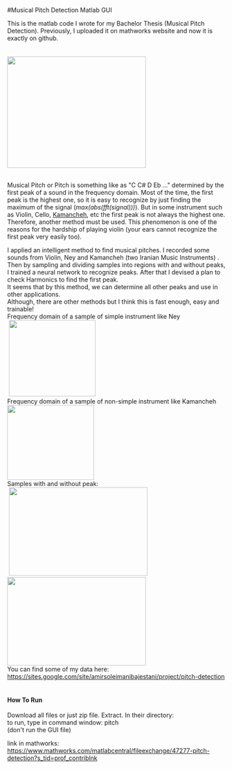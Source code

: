 #Musical Pitch Detection Matlab GUI
<div dir="ltr">
<div>This is the matlab code I wrote for my Bachelor Thesis (Musical Pitch Detection). Previously, I uploaded it on mathworks website and now it is exactly on github.</div>
<div>&nbsp;</div>
<div>&nbsp;</div>
<div><a href="https://sites.google.com/site/amirsoleimanibajestani/project/pitch-detection/GUI.jpg?attredirects=0"><img src="https://sites.google.com/site/amirsoleimanibajestani/_/rsrc/1405843402880/project/pitch-detection/GUI.jpg?height=257&amp;width=320" alt="" width="320" height="257" border="0" /></a></div>
</div>
<div dir="ltr">&nbsp;</div>
<p>Musical Pitch or Pitch is something like as "C C# D Eb ..." determined by the first peak of a sound in the frequency domain. Most of the time, the first peak is the highest one, so it is easy to recognize by just finding the maximum of the signal (<em>max(abs(fft(signal)))</em>). But in some instrument such as Violin, Cello, <a href="http://en.wikipedia.org/wiki/Kamancheh" rel="nofollow">Kamancheh</a>, etc the first peak is not always the highest one. Therefore, another method must be used. This phenomenon is one of the reasons for the hardship of playing violin (your ears cannot recognize the first peak very easily too).</p>
<div>I applied an intelligent method to find musical pitches. I recorded some sounds from Violin, Ney and Kamancheh (two Iranian Music Instruments) . Then by sampling and dividing samples into regions with and without peaks, I trained a neural network to recognize peaks. After that I devised a plan to check Harmonics to find the first peak.</div>
<div>It seems that by this method, we can determine all other peaks and use in other applications.</div>
<div>Although, there are other methods but I think this is fast enough, easy and trainable!</div>
<div>Frequency domain of a sample of simple instrument like Ney</div>
<div>&nbsp;<a href="https://sites.google.com/site/amirsoleimanibajestani/project/pitch-detection/Ney.png?attredirects=0"><img src="https://sites.google.com/site/amirsoleimanibajestani/_/rsrc/1405843402880/project/pitch-detection/Ney.png?height=176&amp;width=200" alt="" width="200" height="176" border="0" /></a></div>
<div>
<div>Frequency domain of a sample of non-simple instrument&nbsp;like Kamancheh</div>
<div><a href="https://sites.google.com/site/amirsoleimanibajestani/project/pitch-detection/kamancheh.png?attredirects=0"><img src="https://sites.google.com/site/amirsoleimanibajestani/_/rsrc/1405843402880/project/pitch-detection/kamancheh.png?height=173&amp;width=200" alt="" width="200" height="173" border="0" /></a></div>
Samples with and without peak:</div>
<div>&nbsp;<a href="https://sites.google.com/site/amirsoleimanibajestani/project/pitch-detection/peak.png?attredirects=0"><img src="https://sites.google.com/site/amirsoleimanibajestani/_/rsrc/1405843402880/project/pitch-detection/peak.png?height=204&amp;width=320" alt="" width="320" height="204" border="0" /></a> <a href="https://sites.google.com/site/amirsoleimanibajestani/project/pitch-detection/nonpeak.png?attredirects=0"><img src="https://sites.google.com/site/amirsoleimanibajestani/_/rsrc/1405843402880/project/pitch-detection/nonpeak.png?height=204&amp;width=320" alt="" width="320" height="204" border="0" /></a></div>
<div>You can find some of my data&nbsp;here: <a href="https://sites.google.com/site/amirsoleimanibajestani/project/pitch-detection">https://sites.google.com/site/amirsoleimanibajestani/project/pitch-detection</a></div>
<div>&nbsp;</div>
<h4><strong>How To Run</strong></h4>
<p>Download all files or just zip file. Extract. In their directory:<br />to run, type in command window: pitch&nbsp;<br />(don't run the GUI file)</p>

link in mathworks: https://www.mathworks.com/matlabcentral/fileexchange/47277-pitch-detection?s_tid=prof_contriblnk
